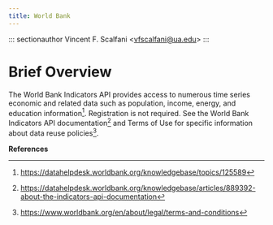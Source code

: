 ```yaml
---
title: World Bank
---
```


::: sectionauthor
Vincent F. Scalfani \<<vfscalfani@ua.edu>\>
:::

# Brief Overview

The World Bank Indicators API provides access to numerous time series
economic and related data such as population, income, energy, and
education information[^1]. Registration is not required. See the World
Bank Indicators API documentation[^2] and Terms of Use for specific
information about data reuse policies[^3].

**References**

[^1]: <https://datahelpdesk.worldbank.org/knowledgebase/topics/125589>

[^2]: <https://datahelpdesk.worldbank.org/knowledgebase/articles/889392-about-the-indicators-api-documentation>

[^3]: <https://www.worldbank.org/en/about/legal/terms-and-conditions>
